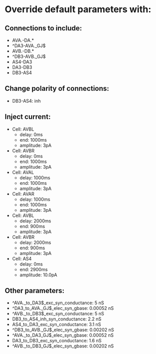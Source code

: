 # Override default parameters with:
## Connections to include:
- AVA.-DA.*
- ^DA3-AVA.\_GJ$
- AVB.-DB.*
- ^DB3-AVB.\_GJ$
- AS4-DA3
- DA3-DB3
- DB3-AS4

## Change polarity of connections:
- DB3-AS4: inh

## Inject current:
- Cell: AVBL
    - delay: 0ms
    - end: 1000ms
    - amplitude: 3pA
- Cell: AVBR
    - delay: 0ms
    - end: 1000ms
    - amplitude: 3pA
- Cell: AVAL
    - delay: 1000ms
    - end: 1000ms
    - amplitude: 3pA
- Cell: AVAR
    - delay: 1000ms
    - end: 1000ms
    - amplitude: 3pA
- Cell: AVBL
    - delay: 2000ms
    - end: 900ms
    - amplitude: 3pA
- Cell: AVBR
    - delay: 2000ms
    - end: 900ms
    - amplitude: 3pA
- Cell: AS4
    - delay: 0ms
    - end: 2900ms
    - amplitude: 10.0pA

## Other parameters:
- ^AVA._to_DA3$_exc_syn_conductance: 5 nS
- ^DA3_to_AVA.\_GJ$_elec_syn_gbase: 0.00052 nS
- ^AVB._to_DB3$_exc_syn_conductance: 5 nS
- DB3_to_AS4_inh_syn_conductance: 2.2 nS
- AS4_to_DA3_exc_syn_conductance: 3.1 nS
- ^DB3_to_AVB.\_GJ$_elec_syn_gbase: 0.00202 nS
- ^AVA._to_DA3\_GJ$_elec_syn_gbase: 0.00052 nS
- DA3_to_DB3_exc_syn_conductance: 1.6 nS
- ^AVB._to_DB3\_GJ$_elec_syn_gbase: 0.00202 nS

